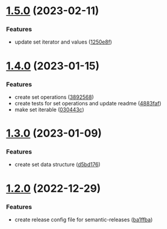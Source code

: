# [1.5.0](https://github.com/marceloabk/dsa/compare/v1.4.0...v1.5.0) (2023-02-11)


### Features

* update set iterator and values ([1250e8f](https://github.com/marceloabk/dsa/commit/1250e8f43f1396760c75f228a55dcfcd70e1706c))

# [1.4.0](https://github.com/marceloabk/dsa/compare/v1.3.0...v1.4.0) (2023-01-15)


### Features

* create set operations ([3892568](https://github.com/marceloabk/dsa/commit/389256815f81ad5b2ec78292451997763a7b3c57))
* create tests for set operations and update readme ([4883faf](https://github.com/marceloabk/dsa/commit/4883faf5fbdf9384d4e3db2f127bd472690b664a))
* make set iterable ([030443c](https://github.com/marceloabk/dsa/commit/030443c1c0107ade709b791ad961e9ef43a3dd46))

# [1.3.0](https://github.com/marceloabk/dsa/compare/v1.2.0...v1.3.0) (2023-01-09)


### Features

* create set data structure ([d5bd176](https://github.com/marceloabk/dsa/commit/d5bd17603034fb329ac7a178433a1ddb71de0246))

# [1.2.0](https://github.com/marceloabk/dsa/compare/v1.1.0...v1.2.0) (2022-12-29)


### Features

* create release config file for semantic-releases ([ba1ffba](https://github.com/marceloabk/dsa/commit/ba1ffbabdbcb3401e053b825bfa0def33bd5b445))
